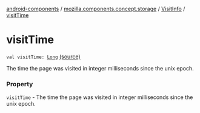 [android-components](../../index.md) / [mozilla.components.concept.storage](../index.md) / [VisitInfo](index.md) / [visitTime](./visit-time.md)

# visitTime

`val visitTime: `[`Long`](https://kotlinlang.org/api/latest/jvm/stdlib/kotlin/-long/index.html) [(source)](https://github.com/mozilla-mobile/android-components/blob/master/components/concept/storage/src/main/java/mozilla/components/concept/storage/HistoryStorage.kt#L179)

The time the page was visited in integer milliseconds since the unix epoch.

### Property

`visitTime` - The time the page was visited in integer milliseconds since the unix epoch.